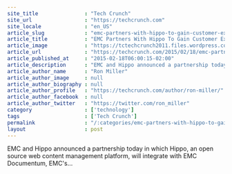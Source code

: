 ```yaml
---
site_title               : "Tech Crunch"
site_url                 : "https://techcrunch.com"
site_locale              : "en_US"
article_slug             : "emc-partners-with-hippo-to-gain-customer-experience-management-foothold"
article_title            : "EMC Partners With Hippo To Gain Customer Experience Management Foothold"
article_image            : "https://tctechcrunch2011.files.wordpress.com/2015/02/14090438714_a9a469cc70_k-1.jpg?w=764&h=400&crop=1"
article_url              : "https://techcrunch.com/2015/02/18/emc-partners-with-hippo-to-gain-customer-experience-management-foothold/"
article_published_at     : "2015-02-18T06:00:15-02:00"
article_description      : "EMC and Hippo announced a partnership today in which Hippo, an open source web content management platform, will integrate with EMC Documentum, EMC's..."
article_author_name      : "Ron Miller"
article_author_image     : null
article_author_biography : null
article_author_profile   : "https://techcrunch.com/author/ron-miller/"
article_author_facebook  : null
article_author_twitter   : "https://twitter.com/ron_miller"
category                 : ['technology']
tags                     : ['Tech Crunch']
permalink                : "/:categories/emc-partners-with-hippo-to-gain-customer-experience-management-foothold/"
layout                   : post
---
```


EMC and Hippo announced a partnership today in which Hippo, an open source web content management platform, will integrate with EMC Documentum, EMC's...
